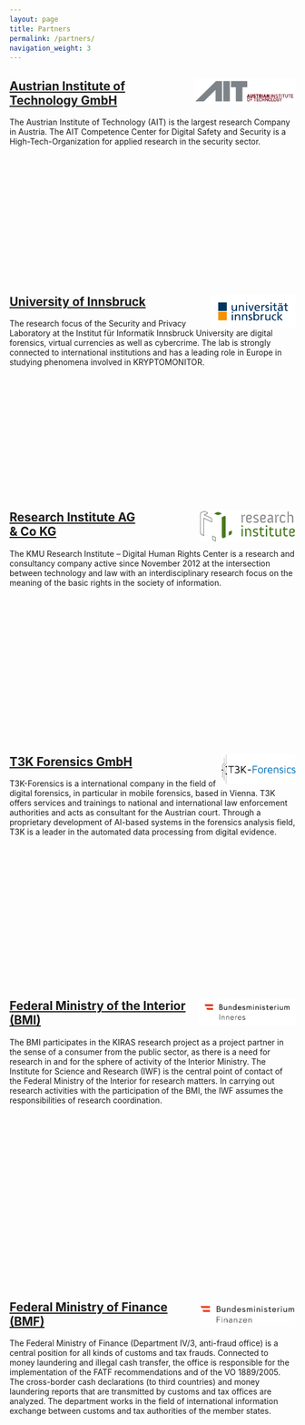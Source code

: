 ```yaml
---
layout: page
title: Partners
permalink: /partners/
navigation_weight: 3
---
```


<div class="row">
	<div class="col s12 m8 l6">
		<div class = "card-panel"  style="height:350px">
			<img style="float: right;" src="/img/ait_logo_ohne_claim_c1_rgb.jpg" alt="AIT" width="180"/>
			<h2><a href="http://www.ait.ac.at">Austrian Institute of Technology GmbH</a></h2>
			The Austrian Institute of Technology (AIT) is the largest research Company in Austria. The AIT Competence Center for Digital Safety and Security is a High-Tech-Organization for applied research in the security sector.
	    </div>
	</div>
	<div class="col s12 m8 l6">
		<div class = "card-panel"  style="height:350px">
			<img style="float: right;" src="/img/universitaet-innsbruck-logo-rgb-farbe.png" alt="UIBK" width="150"/>
			<h2><a href="http://informationsecurity.uibk.ac.at/">University of Innsbruck</a></h2>
			The research focus of the Security and Privacy Laboratory at the Institut für Informatik Innsbruck University are digital forensics, virtual currencies as well as cybercrime. The lab is strongly connected to international institutions and has a leading role in Europe in studying phenomena involved in KRYPTOMONITOR.
	    </div>
	</div>
</div>
<div class="row">
	<div class="col s12 m8 l6">
		<div class = "card-panel"  style="height:400px">
			<img style="float: right;" src="/img/ri.png" alt="RI" width="170"/>
			<h2><a href="https://www.researchinstitute.at/">Research Institute AG <br> & Co KG</a></h2>
			The KMU Research Institute – Digital Human Rights Center is a research and consultancy company active since November 2012 at the intersection between technology and law with an interdisciplinary research focus on the meaning of the basic rights in the society of information.
	    </div>
	</div>
	<div class="col s12 m8 l6">
		<div class = "card-panel"  style="height:400px">
			<img style="float: right;" src="/img/t3k.png" alt="T3K" width="130"/>
			<h2><a href="https://www.t3k.ai/">T3K Forensics GmbH</a></h2>
			T3K-Forensics is a international company in the field of digital forensics, in particular in mobile forensics, based in Vienna. T3K offers services and trainings to national and international law enforcement authorities and acts as consultant for the Austrian court. Through a proprietary development of AI-based systems in the forensics analysis field, T3K is a leader in the automated data processing from digital evidence.
	    </div>
	</div>
</div>
<div class="row">
	<div class="col s12 m8 l6">
		<div class = "card-panel"  style="height:500px">
			<img style="float: right;" src="/img/2018_BMI_Logo_deutsch_4c.jpg" alt="BMI" width="170"/>
			<h2><a href="https://www.bmi.gv.at/">Federal Ministry of the Interior (BMI)</a></h2>
			The BMI participates in the KIRAS research project as a project partner in the sense of a consumer from the public sector, as there is a need for research in and for the sphere of activity of the Interior Ministry.
			The Institute for Science and Research (IWF) is the central point of contact of the Federal Ministry of the Interior for research matters. In carrying out research activities with the participation of the BMI, the IWF assumes the responsibilities of research coordination.
	    </div>
	</div>
	<div class="col s12 m8 l6">
		<div class = "card-panel"  style="height:500px">
			<img style="float: right;" src="/img/bmf.png" alt="BMF" width="170"/>
			<h2><a href="http://www.bmf.gv.at/">Federal Ministry of Finance (BMF)</a></h2>
			The Federal Ministry of Finance (Department IV/3, anti-fraud office) is a central position for all kinds of customs and tax frauds. Connected to money laundering and illegal cash transfer, the office is responsible for the implementation of the FATF recommendations and of the VO 1889/2005. The cross-border cash declarations (to third countries) and money laundering reports that are transmitted by customs and tax offices are analyzed. The department works in the field of international information exchange between customs and tax authorities of the member states.
	    </div>
	</div>
</div>
